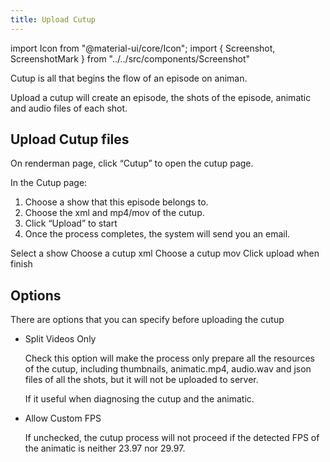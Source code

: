 ```yaml
---
title: Upload Cutup
---
```

import Icon from "@material-ui/core/Icon";
import { Screenshot, ScreenshotMark } from "../../src/components/Screenshot"

Cutup is all that begins the flow of an episode on animan.

Upload a cutup will create an episode, the shots of the episode, animatic and audio files of each shot.

## Upload Cutup files

On renderman page, click “Cutup” to open the cutup page.

<Screenshot image="/screenshot/renderman.png">
  <ScreenshotMark x="82.2%" y="18.8%" width="11%" height="9%" textPosition="bottom-left" focusDim="true"></ScreenshotMark>
</Screenshot>

In the Cutup page:

1. Choose a show that this episode belongs to.
1. Choose the xml and mp4/mov of the cutup.
1. Click “Upload” to start
1. Once the process completes, the system will send you an email.

<Screenshot image="/screenshot/renderman_upload_cutup.png">
  <ScreenshotMark x="8%" y="38%" width="15%" height="12%" textPosition="right" borderRadius="10px">Select a show</ScreenshotMark>
  <ScreenshotMark x="8%" y="51%" width="15%" height="12%" textPosition="right" borderRadius="10px">Choose a cutup xml</ScreenshotMark>
  <ScreenshotMark x="8%" y="64%" width="15%" height="12%" textPosition="right" borderRadius="10px">Choose a cutup mov</ScreenshotMark>
  <ScreenshotMark x="4.8%" y="90.7%" width="9%" height="10%" textPosition="right" borderRadius="10px">Click upload when finish</ScreenshotMark>
</Screenshot>


## Options
There are options that you can specify before uploading the cutup

- Split Videos Only

  Check this option will make the process only prepare all the resources of the cutup, including thumbnails, animatic.mp4, audio.wav and json files of all the shots, but it will not be uploaded to server.

  If it useful when diagnosing the cutup and the animatic.

- Allow Custom FPS

  If unchecked, the cutup process will not proceed if the detected FPS of the animatic is neither 23.97 nor 29.97.
